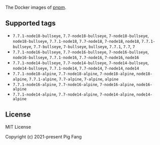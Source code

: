 The Docker images of [pnpm](https://pnpm.io).

## Supported tags

- `7.7.1-node18-bullseye`, `7.7-node18-bullseye`, `7-node18-bullseye`, `node18-bullseye`, `7.7.1-node18`, `7.7-node18`, `7-node18`, `node18`, `7.7.1-bullseye`, `7.7-bullseye`, `7-bullseye`, `bullseye`, `7.7.1`, `7.7`, `7`
- `7.7.1-node16-bullseye`, `7.7-node16-bullseye`, `7-node16-bullseye`, `node16-bullseye`, `7.7.1-node16`, `7.7-node16`, `7-node16`, `node16`
- `7.7.1-node14-bullseye`, `7.7-node14-bullseye`, `7-node14-bullseye`, `node14-bullseye`, `7.7.1-node14`, `7.7-node14`, `7-node14`, `node14`
- `7.7.1-node18-alpine`, `7.7-node18-alpine`, `7-node18-alpine`, `node18-alpine`, `7.7.1-alpine`, `7.7-alpine`, `7-alpine`, `alpine`
- `7.7.1-node16-alpine`, `7.7-node16-alpine`, `7-node16-alpine`, `node16-alpine`
- `7.7.1-node14-alpine`, `7.7-node14-alpine`, `7-node14-alpine`, `node14-alpine`

## License

MIT License

Copyright (c) 2021-present Pig Fang

